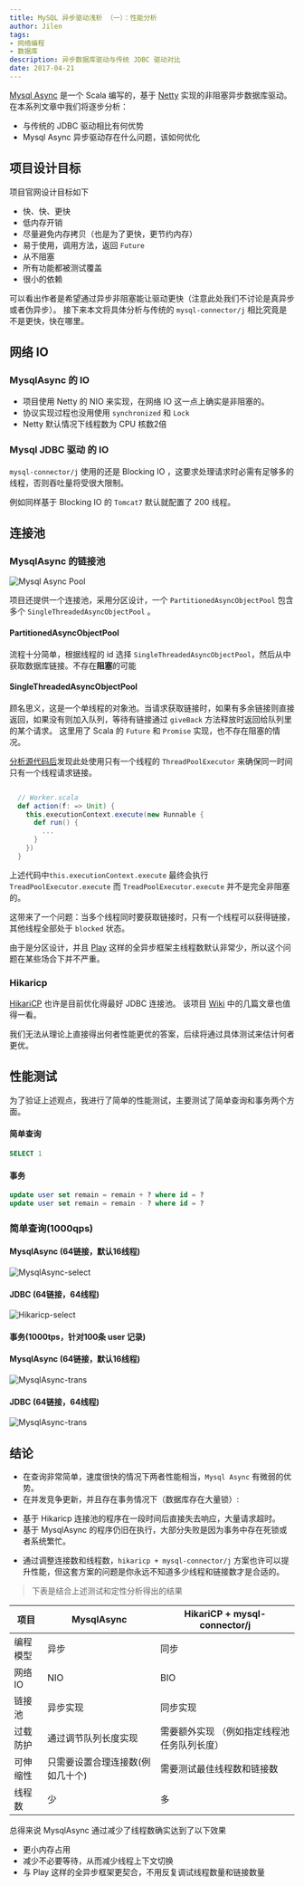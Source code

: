 ```yaml
---
title: MySQL 异步驱动浅析 （一）：性能分析
author: Jilen
tags:
- 网络编程
- 数据库
description: 异步数据库驱动与传统 JDBC 驱动对比
date: 2017-04-21
---
```


[Mysql Async](https://github.com/mauricio/postgresql-async) 是一个 Scala 编写的，基于 [Netty](https://netty.io) 实现的非阻塞异步数据库驱动。在本系列文章中我们将逐步分析：

+ 与传统的 JDBC 驱动相比有何优势
+ Mysql Async 异步驱动存在什么问题，该如何优化

##  项目设计目标

项目官网设计目标如下

+ 快、快、更快
+ 低内存开销
+ 尽量避免内存拷贝（也是为了更快，更节约内存）
+ 易于使用，调用方法，返回 `Future`
+ 从不阻塞
+ 所有功能都被测试覆盖
+ 很小的依赖

可以看出作者是希望通过异步非阻塞能让驱动更快（注意此处我们不讨论是真异步或者伪异步）。
接下来本文将具体分析与传统的 `mysql-connector/j` 相比究竟是不是更快，快在哪里。

## 网络 IO

### MysqlAsync 的 IO

+ 项目使用 Netty 的 NIO 来实现，在网络 IO 这一点上确实是非阻塞的。
+ 协议实现过程也没用使用 `synchronized` 和 `Lock`
+ Netty 默认情况下线程数为 CPU 核数2倍

### Mysql JDBC 驱动 的 IO

`mysql-connector/j` 使用的还是 Blocking IO ，这要求处理请求时必需有足够多的线程，否则吞吐量将受很大限制。

例如同样基于 Blocking IO 的 `Tomcat7` 默认就配置了 200 线程。

## 连接池

### MysqlAsync 的链接池


![Mysql Async Pool](/images/2017/04/postgres-async-pool.png)

项目还提供一个连接池，采用分区设计，一个 `PartitionedAsyncObjectPool` 包含多个 `SingleThreadedAsyncObjectPool` 。

#### PartitionedAsyncObjectPool

流程十分简单，根据线程的 id 选择 `SingleThreadedAsyncObjectPool`，然后从中获取数据库链接。不存在**阻塞**的可能

#### SingleThreadedAsyncObjectPool

顾名思义，这是一个单线程的对象池。当请求获取链接时，如果有多余链接则直接返回，如果没有则加入队列，等待有链接通过 `giveBack` 方法释放时返回给队列里的某个请求。
这里用了 Scala 的 `Future` 和 `Promise` 实现，也不存在阻塞的情况。

[分析源代码后](https://github.com/mauricio/postgresql-async/blob/master/db-async-common/src/main/scala/com/github/mauricio/async/db/pool/SingleThreadedAsyncObjectPool.scala#L202)发现此处使用只有一个线程的 `ThreadPoolExecutor` 来确保同一时间只有一个线程请求链接。

```scala

  // Worker.scala
  def action(f: => Unit) {
    this.executionContext.execute(new Runnable {
      def run() {
        ...
      }
    })
  }

```


上述代码中`this.executionContext.execute` 最终会执行 `TreadPoolExecutor.execute`
而 `TreadPoolExecutor.execute` 并不是完全非阻塞的。

这带来了一个问题：当多个线程同时要获取链接时，只有一个线程可以获得链接，其他线程全部处于 `blocked` 状态。

由于是分区设计，并且 [Play](http://www.playframework.com) 这样的全异步框架主线程数默认非常少，所以这个问题在某些场合下并不严重。

### Hikaricp

[HikariCP](https://github.com/brettwooldridge/HikariCP) 也许是目前优化得最好 JDBC 连接池。
该项目 [Wiki](https://github.com/brettwooldridge/HikariCP/wiki) 中的几篇文章也值得一看。

我们无法从理论上直接得出何者性能更优的答案，后续将通过具体测试来估计何者更优。




## 性能测试

为了验证上述观点，我进行了简单的性能测试，主要测试了简单查询和事务两个方面。

#### 简单查询

```sql
SELECT 1
```

#### 事务

```sql
update user set remain = remain + ? where id = ?
update user set remain = remain - ? where id = ?
```


### 简单查询(1000qps)

#### MysqlAsync (64链接，默认16线程)

![MysqlAsync-select](/images/2017/04/mysql-async-select.png)

#### JDBC  (64链接，64线程)

![Hikaricp-select](/images/2017/04/hikaricp-select.png)

#### 事务(1000tps，针对100条 user 记录)

#### MysqlAsync (64链接，默认16线程)

![MysqlAsync-trans](/images/2017/04/mysql-async-trans.png)

#### JDBC (64链接，64线程)

![MysqlAsync-trans](/images/2017/04/hikaricp-trans.png)

## 结论

+ 在查询非常简单，速度很快的情况下两者性能相当，`Mysql Async` 有微弱的优势。
+ 在并发竞争更新，并且存在事务情况下（数据库存在大量锁）:
 - 基于 Hikaricp 连接池的程序在一段时间后直接失去响应，大量请求超时。
 - 基于 MysqlAsync 的程序仍旧在执行，大部分失败是因为事务中存在死锁或者系统繁忙。
+ 通过调整连接数和线程数，`hikaricp + mysql-connector/j` 方案也许可以提升性能，但这套方案的问题是你永远不知道多少线程和链接数才是合适的。


> 下表是结合上述测试和定性分析得出的结果

项目|MysqlAsync|HikariCP + mysql-connector/j
---|---|---
编程模型 | 异步 | 同步
网络IO | NIO | BIO
链接池 | 异步实现 | 同步实现
过载防护 | 通过调节队列长度实现 | 需要额外实现 （例如指定线程池任务队列长度）
可伸缩性 | 只需要设置合理连接数(例如几十个) | 需要测试最佳线程数和链接数
线程数 | 少 | 多

总得来说 MysqlAsync 通过减少了线程数确实达到了以下效果

+ 更小内存占用
+ 减少不必要等待，从而减少线程上下文切换
+ 与 Play 这样的全异步框架更契合，不用反复调试线程数量和链接数量
